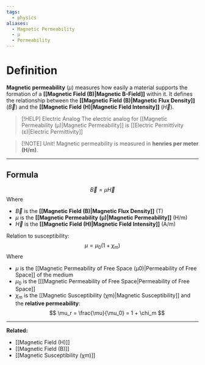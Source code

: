 ```yaml
---
tags:
  - physics
aliases:
  - Magnetic Permeability
  - μ
  - Permeability
---
```

# Definition
**Magnetic permeability** ($\mu$) measures how easily a material supports the formation of a **[[Magnetic Field (B)|Magnetic B-Field]]** within it. It defines the relationship between the **[[Magnetic Field (B)|Magnetic Flux Density]]** ($\vec{B}$) and the **[[Magnetic Field (H)|Magnetic Field Intensity]]** ($\vec{H}$).

> [!HELP] Electric Analog
> The electric analog for [[Magnetic Permeability (μ)|Magnetic Permeability]] is [[Electric Permittivity (ε)|Electric Permittivity]]

> [!NOTE] Unit!
> Magnetic permeability is measured in **henries per meter (H/m)**.


---
## Formula
$$
\vec{B} = \mu \vec{H}
$$
Where  
- $\vec{B}$ is the **[[Magnetic Field (B)|Magnetic Flux Density]]** (T)  
- $\mu$ is the **[[Magnetic Permeability (μ)|Magnetic Permeability]]** (H/m)  
- $\vec{H}$ is the **[[Magnetic Field (H)|Magnetic Field Intensity]]** (A/m)

Relation to susceptibility:
$$
\mu = \mu_0 (1 + \chi_m)
$$
Where  
- $\mu$ is the [[Magnetic Permeability of Free Space (μ0)|Permeability of Free Space]] of the medium  
- $\mu_0$ is the [[[Magnetic Permeability of Free Space|Permeability of Free Space]]
- $\chi_m$ is the [[Magnetic Susceptibility (χm)|Magnetic Susceptibility]]
and the **relative permeability**:
$$
\mu_r = \frac{\mu}{\mu_0} = 1 + \chi_m
$$
---
**Related:**  
- [[Magnetic Field (H)]]  
- [[Magnetic Field (B)]]  
- [[Magnetic Susceptibility (χm)]]  